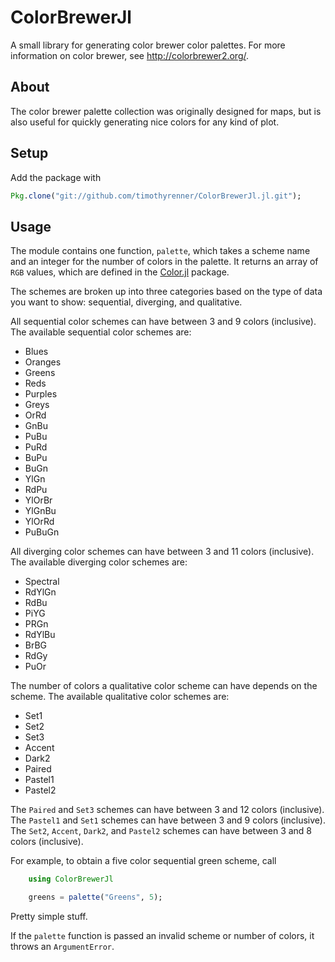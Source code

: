 # ColorBrewerJl

A small library for generating color brewer color palettes.
For more information on color brewer, see http://colorbrewer2.org/. 

## About

The color brewer palette collection was originally designed for maps, but is also useful for quickly generating nice colors for any kind of plot.

## Setup

Add the package with

```julia
Pkg.clone("git://github.com/timothyrenner/ColorBrewerJl.jl.git");
```

## Usage

The module contains one function, `palette`, which takes a scheme name and an integer for the number of colors in the palette.
It returns an array of `RGB` values, which are defined in the [Color.jl](https://github.com/JuliaLang/Color.jl) package.

The schemes are broken up into three categories based on the type of data you want to show: sequential, diverging, and qualitative.

All sequential color schemes can have between 3 and 9 colors (inclusive).
The available sequential color schemes are:

* Blues
* Oranges
* Greens
* Reds
* Purples
* Greys
* OrRd
* GnBu
* PuBu
* PuRd
* BuPu
* BuGn
* YlGn
* RdPu
* YlOrBr
* YlGnBu
* YlOrRd
* PuBuGn

All diverging color schemes can have between 3 and 11 colors (inclusive).
The available diverging color schemes are:

* Spectral
* RdYlGn
* RdBu
* PiYG
* PRGn
* RdYlBu
* BrBG
* RdGy 
* PuOr

The number of colors a qualitative color scheme can have depends on the scheme.
The available qualitative color schemes are:

* Set1
* Set2
* Set3
* Accent
* Dark2
* Paired
* Pastel1
* Pastel2

The `Paired` and `Set3` schemes can have between 3 and 12 colors (inclusive).
The `Pastel1` and `Set1` schemes can have between 3 and 9 colors (inclusive).
The `Set2`, `Accent`, `Dark2`, and `Pastel2` schemes can have between 3 and 8 colors (inclusive).

For example, to obtain a five color sequential green scheme, call

```julia
	using ColorBrewerJl

    greens = palette("Greens", 5);
```
Pretty simple stuff.

If the `palette` function is passed an invalid scheme or number of colors, it throws an `ArgumentError`.
